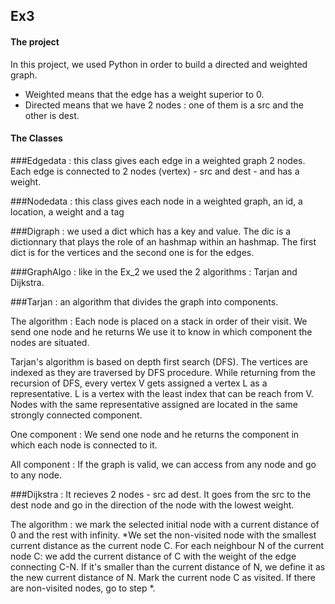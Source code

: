 ## Ex3

#### The project

In this project, we used Python in order to build a directed and weighted graph.
- Weighted means that the edge has a weight superior to 0.
- Directed means that we have 2 nodes : one of them is a src and the other is dest.

#### The Classes

###Edgedata : this class gives each edge in a weighted graph 2 nodes. Each edge is connected to 2 nodes (vertex) - src and dest - and has a weight. 
 
###Nodedata : this class gives each node in a weighted graph, an id, a location, a weight and a tag

###Digraph : we used a dict which has a key and value. The dic is a dictionnary that plays the role of an hashmap within an hashmap.
              The first dict is for the vertices and the second one is for the edges.

###GraphAlgo : like in the Ex_2 we used the 2 algorithms : Tarjan and Dijkstra.

###Tarjan : an algorithm that divides the graph into components.
          
          
The algorithm : Each node is placed on a stack in order of their visit.
                We send one node and he returns  We use it to know in which component the nodes are situated. 
                
Tarjan's algorithm is based on depth first search (DFS). The vertices are indexed as they are traversed by DFS procedure.
                While returning from the recursion of DFS, every vertex V gets assigned a vertex L as a representative. 
                L is a vertex with the least index that can be reach from V. 
                Nodes with the same representative assigned are located in the same strongly connected component.
                
One component : We send one node and he returns the component in which each node is connected to it.

All component : If the graph is valid, we can access from any node and go to any node.



###Dijkstra : It recieves 2 nodes - src ad dest. It goes from the src to the dest node and go in the direction of the node with the lowest weight.

The algorithm : we mark the selected initial node with a current distance of 0 and the rest with infinity.
               *We set the non-visited node with the smallest current distance as the current node C.
                For each neighbour N of the current node C: we add the current distance of C with the weight of the edge connecting C-N. 
                If it's smaller than the current distance of N, we define it as the new current distance of N.
                Mark the current node C as visited.
                If there are non-visited nodes, go to step *.


